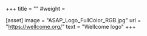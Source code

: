 +++
title = ""
#weight =

[asset]
    image = "ASAP_Logo_FullColor_RGB.jpg"
    url = "https://wellcome.org/"
    text = "Wellcome logo"
+++

